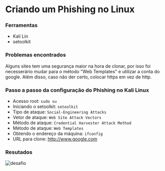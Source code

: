 # Criando um Phishing no Linux

### Ferramentas

- Kali Lin
- setoolkit
  
### Problemas encontrados

  Alguns sites tem uma segurança maior na hora de clonar, por isso 
foi necesserário mudar para o método "Web Templates" e utilizar a conta do google.
  Além disso, caso não der certo, colocar https em vez de http.

### Passo a passo da configuração do Phishing no Kali Linux

- Acesso root: ``` sudo su ```
- Iniciando o setoolkit: ``` setoolkit ```
- Tipo de ataque: ``` Social-Engineering Attacks ```
- Vetor de ataque: ``` Web Site Attack Vectors ```
- Método de ataque: ```Credential Harvester Attack Method ```
- Método de ataque: ``` Web Templates ```
- Obtendo o endereço da máquina: ``` ifconfig ```
- URL para clone: http://www.google.com

### Resutados

![desafio](https://github.com/user-attachments/assets/a937bd43-df29-48ba-844f-dae282226397)


